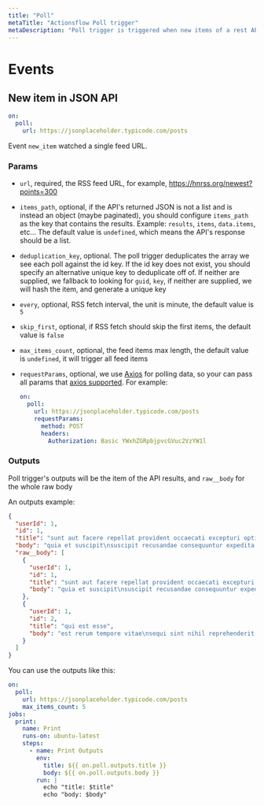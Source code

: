 ```yaml
---
title: "Poll"
metaTitle: "Actionsflow Poll trigger"
metaDescription: "Poll trigger is triggered when new items of a rest API are detected."
---
```


# Events

## New item in JSON API

```yaml
on:
  poll:
    url: https://jsonplaceholder.typicode.com/posts
```

Event `new_item` watched a single feed URL.

### Params

- `url`, required, the RSS feed URL, for example, <https://hnrss.org/newest?points=300>

- `items_path`, optional, if the API's returned JSON is not a list and is instead an object (maybe paginated), you should configure `items_path` as the key that contains the results. Example: `results`, `items`, `data.items`, etc... The default value is `undefined`, which means the API's response should be a list.

- `deduplication_key`, optional. The poll trigger deduplicates the array we see each poll against the id key. If the id key does not exist, you should specify an alternative unique key to deduplicate off of. If neither are supplied, we fallback to looking for `guid`, `key`, if neither are supplied, we will hash the item, and generate a unique key

- `every`, optional, RSS fetch interval, the unit is minute, the default value is `5`

- `skip_first`, optional, if RSS fetch should skip the first items, the default value is `false`

- `max_items_count`, optional, the feed items max length, the default value is `undefined`, it will trigger all feed items

- `requestParams`, optional, we use [Axios](https://github.com/axios/axios) for polling data, so your can pass all params that [axios supported](https://github.com/axios/axios#request-config). For example:

  ```yaml
  on:
    poll:
      url: https://jsonplaceholder.typicode.com/posts
      requestParams:
        method: POST
        headers:
          Authorization: Basic YWxhZGRpbjpvcGVuc2VzYW1l
  ```

### Outputs

Poll trigger's outputs will be the item of the API results, and `raw__body` for the whole raw body

An outputs example:

```json
{
  "userId": 1,
  "id": 1,
  "title": "sunt aut facere repellat provident occaecati excepturi optio reprehenderit",
  "body": "quia et suscipit\nsuscipit recusandae consequuntur expedita et cum\nreprehenderit molestiae ut ut quas totam\nnostrum rerum est autem sunt rem eveniet architecto",
  "raw__body": [
    {
      "userId": 1,
      "id": 1,
      "title": "sunt aut facere repellat provident occaecati excepturi optio reprehenderit",
      "body": "quia et suscipit\nsuscipit recusandae consequuntur expedita et cum\nreprehenderit molestiae ut ut quas totam\nnostrum rerum est autem sunt rem eveniet architecto"
    },
    {
      "userId": 1,
      "id": 2,
      "title": "qui est esse",
      "body": "est rerum tempore vitae\nsequi sint nihil reprehenderit dolor beatae ea dolores neque\nfugiat blanditiis voluptate porro vel nihil molestiae ut reiciendis\nqui aperiam non debitis possimus qui neque nisi nulla"
    }
  ]
}
```

You can use the outputs like this:

```yaml
on:
  poll:
    url: https://jsonplaceholder.typicode.com/posts
    max_items_count: 5
jobs:
  print:
    name: Print
    runs-on: ubuntu-latest
    steps:
      - name: Print Outputs
        env:
          title: ${{ on.poll.outputs.title }}
          body: ${{ on.poll.outputs.body }}
        run: |
          echo "title: $title"
          echo "body: $body"
```
